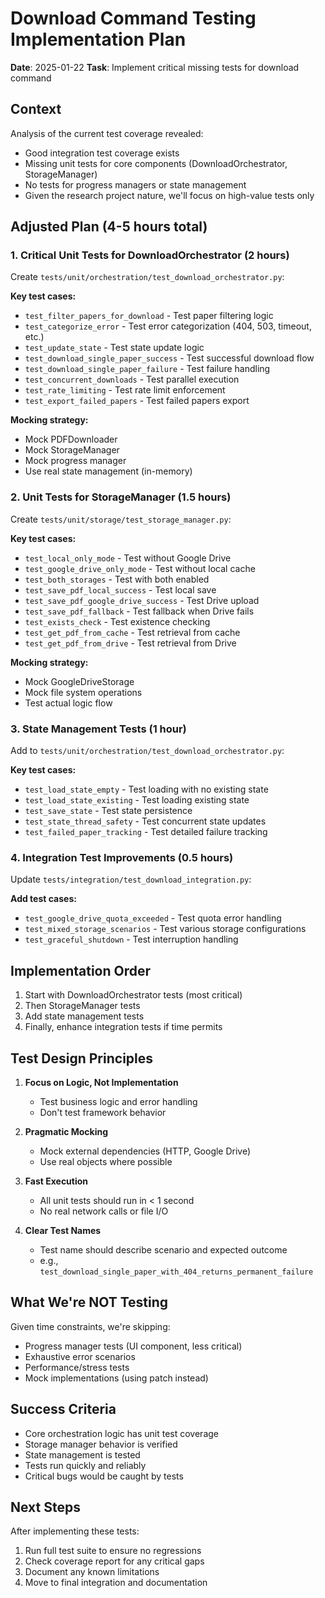 # Download Command Testing Implementation Plan

**Date**: 2025-01-22
**Task**: Implement critical missing tests for download command

## Context

Analysis of the current test coverage revealed:
- Good integration test coverage exists
- Missing unit tests for core components (DownloadOrchestrator, StorageManager)
- No tests for progress managers or state management
- Given the research project nature, we'll focus on high-value tests only

## Adjusted Plan (4-5 hours total)

### 1. Critical Unit Tests for DownloadOrchestrator (2 hours)

Create `tests/unit/orchestration/test_download_orchestrator.py`:

**Key test cases:**
- `test_filter_papers_for_download` - Test paper filtering logic
- `test_categorize_error` - Test error categorization (404, 503, timeout, etc.)
- `test_update_state` - Test state update logic
- `test_download_single_paper_success` - Test successful download flow
- `test_download_single_paper_failure` - Test failure handling
- `test_concurrent_downloads` - Test parallel execution
- `test_rate_limiting` - Test rate limit enforcement
- `test_export_failed_papers` - Test failed papers export

**Mocking strategy:**
- Mock PDFDownloader
- Mock StorageManager
- Mock progress manager
- Use real state management (in-memory)

### 2. Unit Tests for StorageManager (1.5 hours)

Create `tests/unit/storage/test_storage_manager.py`:

**Key test cases:**
- `test_local_only_mode` - Test without Google Drive
- `test_google_drive_only_mode` - Test without local cache
- `test_both_storages` - Test with both enabled
- `test_save_pdf_local_success` - Test local save
- `test_save_pdf_google_drive_success` - Test Drive upload
- `test_save_pdf_fallback` - Test fallback when Drive fails
- `test_exists_check` - Test existence checking
- `test_get_pdf_from_cache` - Test retrieval from cache
- `test_get_pdf_from_drive` - Test retrieval from Drive

**Mocking strategy:**
- Mock GoogleDriveStorage
- Mock file system operations
- Test actual logic flow

### 3. State Management Tests (1 hour)

Add to `tests/unit/orchestration/test_download_orchestrator.py`:

**Key test cases:**
- `test_load_state_empty` - Test loading with no existing state
- `test_load_state_existing` - Test loading existing state
- `test_save_state` - Test state persistence
- `test_state_thread_safety` - Test concurrent state updates
- `test_failed_paper_tracking` - Test detailed failure tracking

### 4. Integration Test Improvements (0.5 hours)

Update `tests/integration/test_download_integration.py`:

**Add test cases:**
- `test_google_drive_quota_exceeded` - Test quota error handling
- `test_mixed_storage_scenarios` - Test various storage configurations
- `test_graceful_shutdown` - Test interruption handling

## Implementation Order

1. Start with DownloadOrchestrator tests (most critical)
2. Then StorageManager tests
3. Add state management tests
4. Finally, enhance integration tests if time permits

## Test Design Principles

1. **Focus on Logic, Not Implementation**
   - Test business logic and error handling
   - Don't test framework behavior

2. **Pragmatic Mocking**
   - Mock external dependencies (HTTP, Google Drive)
   - Use real objects where possible

3. **Fast Execution**
   - All unit tests should run in < 1 second
   - No real network calls or file I/O

4. **Clear Test Names**
   - Test name should describe scenario and expected outcome
   - e.g., `test_download_single_paper_with_404_returns_permanent_failure`

## What We're NOT Testing

Given time constraints, we're skipping:
- Progress manager tests (UI component, less critical)
- Exhaustive error scenarios
- Performance/stress tests
- Mock implementations (using patch instead)

## Success Criteria

- Core orchestration logic has unit test coverage
- Storage manager behavior is verified
- State management is tested
- Tests run quickly and reliably
- Critical bugs would be caught by tests

## Next Steps

After implementing these tests:
1. Run full test suite to ensure no regressions
2. Check coverage report for any critical gaps
3. Document any known limitations
4. Move to final integration and documentation

